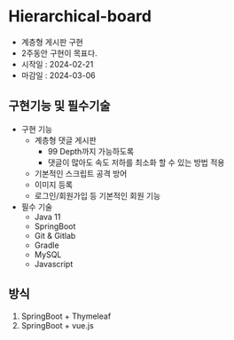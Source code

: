 # Hierarchical-board
- 계층형 게시판 구현
- 2주동안 구현이 목표다.
- 시작일 : 2024-02-21
- 마감일 : 2024-03-06
## 구현기능 및 필수기술
- 구현 기능
    - 계층형 댓글 게시판
        - 99 Depth까지 가능하도록
        - 댓글이 많아도 속도 저하를 최소화 할 수 있는 방법 적용
    - 기본적인 스크립트 공격 방어
    - 이미지 등록
    - 로그인/회원가입 등 기본적인 회원 기능
- 필수 기술
    - Java 11
    - SpringBoot
    - Git & Gitlab
    - Gradle
    - MySQL
    - Javascript

## 방식
1. SpringBoot + Thymeleaf
2. SpringBoot + vue.js